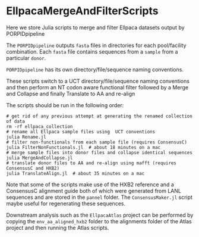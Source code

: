 # EllpacaMergeAndFilterScripts

Here we store Julia scripts to merge and filter Ellpaca datasets output by PORPIDpipeline

The `PORPIDpipeline` outputs `fasta` files in directories for each pool/facility combination.
Each `fasta` file contains sequences from a `sample` from a particular `donor`.

`PORPIDpipeline` has its own directory/file/sequence naming conventions.

These scripts switch to a UCT directory/file/sequence naming conventions and then perform
an NT codon aware functional filter followed by a Merge and Collapse and finally Translate 
to AA and re-align

The scripts should be run in the following order:

```
# get rid of any previous attempt at generating the renamed collection of data
rm -rf ellpaca_collection  
# rename all Ellpaca sample files using  UCT conventions
julia Rename.jl  
# filter non-functionals from each sample file (requires ConsensusC)
julia FilterNonFunctionals.jl  # about 18 minutes on a mac
# merge sample files into donor files and collapse identical sequences
julia MergeAndCollapse.jl  
# translate donor files to AA and re-align using mafft (requires ConsensusC and HXB2)
julia TranslateAlign.jl  # about 35 minutes on a mac
```

Note that some of the scripts make use of the HXB2 reference and a ConsensusC alignment guide
both of which were generated from LANL sequences and are stored in the `pannel` folder.
The `ConsensusMaker.jl` script maybe useful for regenerating these sequences.

Downstream analysis such as the `EllpacaAtlas` project can be performed by copying the
`env_aa_aligned_hxb2` folder to the alignments folder of the Atlas project and then running
the Atlas scripts.
